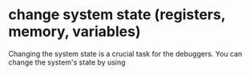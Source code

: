 # change system state (registers, memory, variables)

Changing the system state is a crucial task for the debuggers. You can change the system's state by using 
